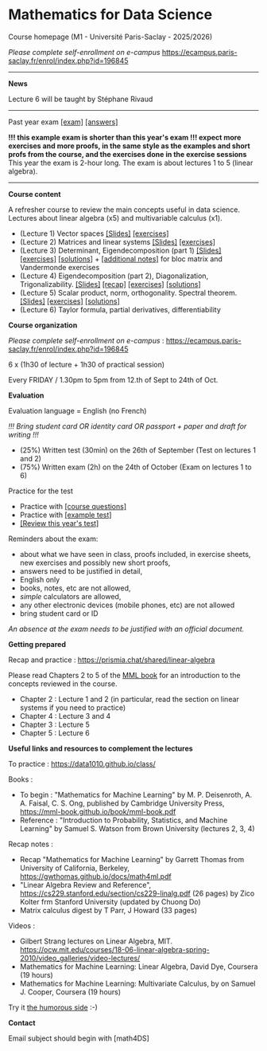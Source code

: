 # Mathematics for Data Science

Course homepage (M1 - Université Paris-Saclay - 2025/2026)

_Please complete self-enrollment on e-campus_ https://ecampus.paris-saclay.fr/enrol/index.php?id=196845 

_________
__News__

Lecture 6 will be taught by Stéphane Rivaud

---

Past year exam 
[[exam]](https://mbonazzo.gitlabpages.inria.fr/documents/exam_example.pdf)
[[answers]](https://mbonazzo.gitlabpages.inria.fr/documents/results_of_exam_example.pdf)

__!!! this example exam is shorter than this year's exam !!! expect more exercises and more proofs, in the same style as the examples and short profs from the course, and the exercises done in the exercise sessions__ This year the exam is 2-hour long. The exam is about lectures 1 to 5 (linear algebra). 
__________

__Course content__

A refresher course to review the main concepts useful in data science.
Lectures about linear algebra (x5) and multivariable calculus (x1).

* (Lecture 1) Vector spaces [[Slides]](./slides/course1.pdf) [[exercises]](./exercise/exercise_1.pdf) 
* (Lecture 2) Matrices and linear systems [[Slides]](./slides/course2.pdf) [[exercises]](./exercise/exercise_2.pdf) 
* (Lecture 3) Determinant, Eigendecomposition (part 1) [[Slides]](./slides/course3.pdf) [[exercises]](./exercise/exercise_3.pdf) [[solutions]](./exercise/exercise_3_solutions.pdf) + [[additional notes]](./exercise/exercise_3_detailed.pdf) for bloc matrix and Vandermonde exercises  
* (Lecture 4) Eigendecomposition (part 2), Diagonalization, Trigonalizability. [[Slides]](./slides/course4.pdf)  [[recap]](./exercise/exercise_4_method.pdf) [[exercises]](./exercise/exercise_4.pdf) [[solutions]](./exercise/exercise_4_solutions.pdf)
* (Lecture 5) Scalar product, norm, orthogonality. Spectral theorem. [[Slides]](./slides/course5.pdf) [[exercises]](./exercise/exercise_5.pdf) [[solutions]](./exercise/exercise_5_solutions.pdf)
* (Lecture 6) Taylor formula, partial derivatives, differentiability


__Course organization__

*Please complete self-enrollment on e-campus* : https://ecampus.paris-saclay.fr/enrol/index.php?id=196845 

6 x (1h30 of lecture + 1h30 of practical session)

Every FRIDAY / 1.30pm to 5pm from 12.th of Sept to 24th of Oct.

__Evaluation__

Evaluation language = English (no French)

_!!! Bring student card OR identity card OR passport + paper and draft for writing !!!_

* (25%) Written test (30min) on the 26th of September (Test on lectures 1 and 2)
* (75%) Written exam (2h) on the 24th of October (Exam on lectures 1 to 6)

Practice for the test 
* Practice with [[course questions]](./test/quiz00.pdf)
* Practice with [[example test]](./test/quiz0.pdf)
* [[Review this year's test]](./test/quiz_2025.pdf)

Reminders about the exam: 

- about what we have seen in class, proofs included, in exercise sheets, new exercises and possibly new short proofs, 
- answers need to be justified in detail,  
- English only
- books, notes, etc are not allowed,  
- *simple* calculators are allowed, 
- any other electronic devices (mobile phones, etc) are not allowed
- bring student card or ID

*An absence at the exam needs to be justified with an official document.* 

__Getting prepared__

Recap and practice : https://prismia.chat/shared/linear-algebra 

Please read Chapters 2 to 5 of the [MML book](https://mml-book.github.io/book/mml-book.pdf) for an introduction to the concepts reviewed in the course.
- Chapter 2 : Lecture 1 and 2 (in particular, read the section on linear systems if you need to practice)
- Chapter 4 : Lecture 3 and 4
- Chapter 3 : Lecture 5
- Chapter 5 : Lecture 6


__Useful links and resources to complement the lectures__

To practice : https://data1010.github.io/class/ 

Books :

- To begin : "Mathematics for Machine Learning" by M. P. Deisenroth, A. A. Faisal, C. S. Ong,  published by Cambridge University Press, https://mml-book.github.io/book/mml-book.pdf
- Reference :  "Introduction to Probability, Statistics, and Machine Learning" by Samuel S. Watson from Brown University (lectures 2, 3, 4) 

Recap notes :
- Recap "Mathematics for Machine Learning" by Garrett Thomas from University of California, Berkeley, https://gwthomas.github.io/docs/math4ml.pdf
- "Linear Algebra Review and Reference", https://cs229.stanford.edu/section/cs229-linalg.pdf (26 pages) by Zico Kolter frm Stanford University (updated by Chuong Do)
- Matrix calculus digest by T Parr, J Howard (33 pages)

Videos :
- Gilbert Strang lectures on Linear Algebra, MIT. https://ocw.mit.edu/courses/18-06-linear-algebra-spring-2010/video_galleries/video-lectures/
- Mathematics for Machine Learning: Linear Algebra, David Dye, Coursera (19 hours)
- Mathematics for Machine Learning: Multivariate Calculus, by on Samuel J. Cooper, Coursera (19 hours)

Try it [the humorous side](https://amosunov.wordpress.com/2021/06/22/linear-algebra-memes/) :-) 

__Contact__

Email subject should begin with \[math4DS\]
